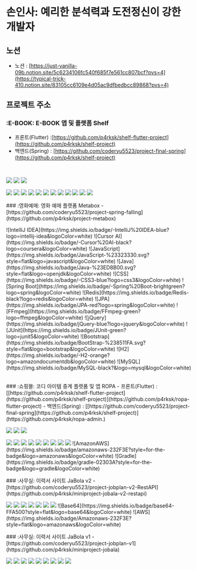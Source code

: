 # 손인사: 예리한 분석력과 도전정신이 강한 개발자
## 노션
- 노션 : [https://just-vanilla-09b.notion.site/5c6234106fc540f685f7e561cc807bcf?pvs=4](https://typical-trick-410.notion.site/83105cc6109e4d05ac9dfbedbcc89868?pvs=4)
## 프로젝트 주소
### :E-BOOK: E-BOOK 앱 및 플랫폼 Shelf
- 프론트(Flutter) :[https://github.com/p4rksk/shelf-flutter-project](https://github.com/p4rksk/shelf-project)
- 백엔드(Spring) : [https://github.com/coderyu5523/project-final-spring](https://github.com/p4rksk/shelf-project)
 <br>
  <p>
  <img src="https://img.shields.io/badge/Flutter-02569B.svg?style=for-the-badge&logo=flutter&logoColor=white"/>
  <img src="https://img.shields.io/badge/Riverpod-42a5f5.svg?style=for-the-badge&logo=riverpod&logoColor=white"/>
  <img src="https://img.shields.io/badge/Dart-0175C2.svg?style=for-the-badge&logo=dart&logoColor=white"/>
  </p>
  <p>
  <img src="https://img.shields.io/badge/Springboot-6DB33F?style=for-the-badge&logo=springboot&logoColor=white"/>
  <img src="https://img.shields.io/badge/BootStrap-8A2BE2?style=for-the-badge&logo=BootStrap&logoColor=white"/>
  <img src="https://img.shields.io/badge/Java-ED8B00?style=for-the-badge&logo=openjdk&logoColor=white"/>
  <img src="https://img.shields.io/badge/JavaScript-F7DF1E?style=for-the-badge&logo=JavaScript&logoColor=white"/>
  <img src="https://img.shields.io/badge/HTML5-E34F26?style=for-the-badge&logo=html5&logoColor=white"/>
  <img src="https://img.shields.io/badge/CSS3-1572B6?style=for-the-badge&logo=css3&logoColor=white"/>
  <img src="https://img.shields.io/badge/mustache-F7DF1E?style=for-the-badge&logo=Mustache&logoColor=white"/>
  <img src="https://img.shields.io/badge/jQuery-0769AD.svg?style=for-the-badge&logo=jquery&logoColor=white"/>
  <img src="https://img.shields.io/badge/Chart.js-FF6384.svg?style=for-the-badge&logo=chartdotjs&logoColor=white"/>
  <img src="https://img.shields.io/badge/H2-FFA500?style=for-the-badge&logo=H2&logoColor=white"/>
  <img src="https://img.shields.io/badge/MySQL-005C84?style=for-the-badge&logo=mysql&logoColor=white"/>
  <img src="https://img.shields.io/badge/REST%20API-412991?style=for-the-badge&logo=api&logoColor=white"/>
  </p>
### :영화예매: 영화 예매 플랫폼 Metabox
- [https://github.com/coderyu5523/project-spring-falling](https://github.com/p4rksk/project-metabox)
  <br>
  <p>
  ![IntelliJ IDEA](https://img.shields.io/badge/-IntelliJ%20IDEA-blue?logo=intellij-idea&logoColor=white)
  ![Cursor AI](https://img.shields.io/badge/-Cursor%20AI-black?logo=coursera&logoColor=white)
   ![JavaScript](https://img.shields.io/badge/JavaScript-%23323330.svg?style=flat&logo=javascript&logoColor=white)
  ![Java](https://img.shields.io/badge/Java-%23ED8B00.svg?style=flat&logo=openjdk&logoColor=white)
  ![CSS](https://img.shields.io/badge/-CSS3-blue?logo=css3&logoColor=white)
  ![Spring Boot](https://img.shields.io/badge/-Spring%20Boot-brightgreen?logo=spring&logoColor=white)
  ![Redis](https://img.shields.io/badge/Redis-black?logo=redis&logoColor=white)
  ![JPA](https://img.shields.io/badge/JPA-red?logo=spring&logoColor=white)
  ![FFmpeg](https://img.shields.io/badge/FFmpeg-green?logo=ffmpeg&logoColor=white)
  ![jQuery](https://img.shields.io/badge/jQuery-blue?logo=jquery&logoColor=white)
  ![JUnit](https://img.shields.io/badge/JUnit-green?logo=junit5&logoColor=white)
  ![Bootstrap](https://img.shields.io/badge/BootStrap-%238511FA.svg?style=flat&logo=bootstrap&logoColor=white)
  ![H2](https://img.shields.io/badge/-H2-orange?logo=amazondocumentdb&logoColor=white)
  ![MySQL](https://img.shields.io/badge/MySQL-black?&logo=mysql&logoColor=white)
   </p>
   <br/>
### :쇼핑몰: 코디 아이템 중계 플랫폼 및 앱 ROPA
- 프론트(Flutter) :[[https://github.com/p4rksk/shelf-flutter-project](https://github.com/p4rksk/shelf-project)](https://github.com/p4rksk/ropa-flutter-project)
- 백엔드(Spring) : [[https://github.com/coderyu5523/project-final-spring](https://github.com/p4rksk/shelf-project)](https://github.com/p4rksk/ropa-admin.)
 <br>
  <p>
  <img src="https://img.shields.io/badge/Flutter-02569B.svg?style=for-the-badge&logo=flutter&logoColor=white"/>
  <img src="https://img.shields.io/badge/Riverpod-42a5f5.svg?style=for-the-badge&logo=riverpod&logoColor=white"/>
  <img src="https://img.shields.io/badge/Dart-0175C2.svg?style=for-the-badge&logo=dart&logoColor=white"/>
  </p>
  <p>
  <img src="https://img.shields.io/badge/Springboot-6DB33F?style=for-the-badge&logo=springboot&logoColor=white"/>
  <img src="https://img.shields.io/badge/BootStrap-8A2BE2?style=for-the-badge&logo=BootStrap&logoColor=white"/>
  <img src="https://img.shields.io/badge/Java-ED8B00?style=for-the-badge&logo=openjdk&logoColor=white"/>
  <img src="https://img.shields.io/badge/HTML5-E34F26?style=for-the-badge&logo=html5&logoColor=white"/>
  <img src="https://img.shields.io/badge/mustache-F7DF1E?style=for-the-badge&logo=Mustache&logoColor=white"/>
  <img src="https://img.shields.io/badge/Chart.js-FF6384.svg?style=for-the-badge&logo=chartdotjs&logoColor=white"/>
  <img src="https://img.shields.io/badge/H2-FFA500?style=for-the-badge&logo=H2&logoColor=white"/>
  <img src="https://img.shields.io/badge/MySQL-005C84?style=for-the-badge&logo=mysql&logoColor=white"/>
  <img src="https://img.shields.io/badge/REST%20API-412991?style=for-the-badge&logo=api&logoColor=white"/>
  ![AmazonAWS](https://img.shields.io/badge/amazonaws-232F3E?style=for-the-badge&logo=amazonaws&logoColor=white)
  ![Gradle](https://img.shields.io/badge/gradle-02303A?style=for-the-badge&logo=gradle&logoColor=white)
  </p>
### :사무실: 이력서 사이트 JaBola v2
- [https://github.com/coderyu5523/project-jobplan-v2-RestAPI](https://github.com/p4rksk/miniproject-jobala-v2-restapi)
  <p>
  <img src="https://img.shields.io/badge/Springboot-6DB33F?style=for-the-badge&logo=springboot&logoColor=white"/>
  <img src="https://img.shields.io/badge/BootStrap-8A2BE2?style=for-the-badge&logo=BootStrap&logoColor=white"/>
  <img src="https://img.shields.io/badge/Java-ED8B00?style=for-the-badge&logo=openjdk&logoColor=white"/>
  <img src="https://img.shields.io/badge/JavaScript-F7DF1E?style=for-the-badge&logo=JavaScript&logoColor=white"/>
  <img src="https://img.shields.io/badge/H2-FFA500?style=for-the-badge&logo=H2&logoColor=white"/>
  <img src="https://img.shields.io/badge/MySQL-005C84?style=for-the-badge&logo=mysql&logoColor=white"/>
  <img src="https://img.shields.io/badge/REST%20API-412991?style=for-the-badge&logo=api&logoColor=white"/>
    ![Base64](https://img.shields.io/badge/base64-FFA500?style=flat&logo=base64&logoColor=white)
   ![AWS](https://img.shields.io/badge/Amazonaws-232F3E?style=flat&logo=amazonaws&logoColor=white)      
  </p>
### :사무실: 이력서 사이트 JaBola v1
- [https://github.com/coderyu5523/project-jobplan-v1](https://github.com/p4rksk/miniproject-jobala)
  <p>
  <img src="https://img.shields.io/badge/Springboot-6DB33F?style=for-the-badge&logo=springboot&logoColor=white"/>
  <img src="https://img.shields.io/badge/BootStrap-8A2BE2?style=for-the-badge&logo=BootStrap&logoColor=white"/>
  <img src="https://img.shields.io/badge/Java-ED8B00?style=for-the-badge&logo=openjdk&logoColor=white"/>
  <img src="https://img.shields.io/badge/JavaScript-F7DF1E?style=for-the-badge&logo=JavaScript&logoColor=white"/>
  <img src="https://img.shields.io/badge/H2-FFA500?style=for-the-badge&logo=H2&logoColor=white"/>
  <img src="https://img.shields.io/badge/MySQL-005C84?style=for-the-badge&logo=mysql&logoColor=white"/>
  <img src="https://img.shields.io/badge/HTML5-E34F26?style=for-the-badge&logo=html5&logoColor=white"/>
  <img src="https://img.shields.io/badge/CSS3-1572B6?style=for-the-badge&logo=css3&logoColor=white"/>
  <img src="https://img.shields.io/badge/mustache-F7DF1E?style=for-the-badge&logo=Mustache&logoColor=white"/>
  </p>
